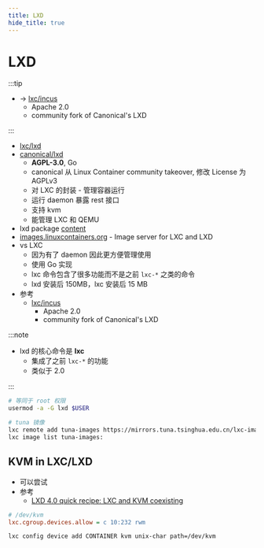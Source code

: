 ```yaml
---
title: LXD
hide_title: true
---
```


# LXD

:::tip

- -> [lxc/incus](https://github.com/lxc/incus)
  -  Apache 2.0
  - community fork of Canonical's LXD

:::

- [lxc/lxd](https://github.com/lxc/lxd)
- [canonical/lxd](https://github.com/canonical/lxd)
  - **AGPL-3.0**, Go
  - canonical 从 Linux Container community takeover, 修改 License 为 AGPLv3
  - 对 LXC 的封装 - 管理容器运行
  - 运行 daemon 暴露 rest 接口
  - 支持 kvm
  - 能管理 LXC 和 QEMU
- lxd package [content](https://pkgs.alpinelinux.org/contents?branch=edge&name=lxd&arch=x86_64&repo=testing)
- [images.linuxcontainers.org](https://images.linuxcontainers.org/) - Image server for LXC and LXD
- vs LXC
  - 因为有了 daemon 因此更方便管理使用
  - 使用 Go 实现
  - lxc 命令包含了很多功能而不是之前 `lxc-*` 之类的命令
  - lxd 安装后 150MB，lxc 安装后 15 MB
- 参考
  - [lxc/incus](https://github.com/lxc/incus)
    -  Apache 2.0
    - community fork of Canonical's LXD

:::note

- lxd 的核心命令是 **lxc**
  - 集成了之前 `lxc-*` 的功能
  - 类似于 2.0

:::

```bash
# 等同于 root 权限
usermod -a -G lxd $USER

# tuna 镜像
lxc remote add tuna-images https://mirrors.tuna.tsinghua.edu.cn/lxc-images/ --protocol=simplestreams --public
lxc image list tuna-images:
```

## KVM in LXC/LXD

- 可以尝试
- 参考
  - [LXD 4.0 quick recipe: LXC and KVM coexisting](https://discourse.ubuntu.com/t/15222)

```ini
# /dev/kvm
lxc.cgroup.devices.allow = c 10:232 rwm
```

```bash
lxc config device add CONTAINER kvm unix-char path=/dev/kvm
```
